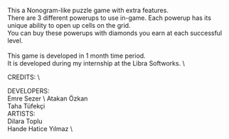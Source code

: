 This a Nonogram-like puzzle game with extra features. \
There are 3 different powerups to use in-game. Each powerup has its unique ability to open up cells on the grid. \
You can buy these powerups with diamonds you earn at each successful level. \
\
This game is developed in 1 month time period. \
It is developed during my internship at the Libra Softworks. \

CREDITS: \

DEVELOPERS: \
Emre Sezer \ 
Atakan Özkan \
Taha Tüfekçi \
ARTISTS: \
Dilara Toplu \
Hande Hatice Yılmaz \
